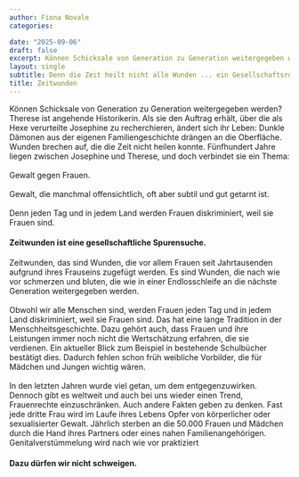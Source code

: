 ```yaml
---
author: Fiona Novale
categories:

date: "2025-09-06"
draft: false
excerpt: Können Schicksale von Generation zu Generation weitergegeben werden?<br><br> Denn die Zeit heilt nicht alle Wunden ... ein Gesellschaftsroman.
layout: single
subtitle: Denn die Zeit heilt nicht alle Wunden ... ein Gesellschaftsroman
title: Zeitwunden
---
```

Können Schicksale von Generation zu Generation weitergegeben werden? Therese ist angehende Historikerin. Als sie den Auftrag erhält, über die als Hexe verurteilte Josephine zu recherchieren, ändert sich ihr Leben: Dunkle Dämonen aus der eigenen Familiengeschichte drängen an die Oberfläche. Wunden brechen auf, die die Zeit nicht heilen konnte. Fünfhundert Jahre liegen zwischen Josephine und Therese, und doch verbindet sie ein Thema:
<br><br>Gewalt gegen Frauen.
<br><br>Gewalt, die manchmal offensichtlich, oft aber subtil und gut getarnt ist.
<br><br>Denn jeden Tag und in jedem Land werden Frauen diskriminiert, weil sie Frauen sind.
#### Zeitwunden ist eine gesellschaftliche Spurensuche.
  Zeitwunden, das sind Wunden, die vor allem Frauen seit Jahrtausenden aufgrund ihres Frauseins zugefügt werden. Es sind Wunden, die nach wie vor schmerzen und bluten, die wie in einer Endlosschleife an die nächste Generation weitergegeben werden.
<br><br>Obwohl wir alle Menschen sind, werden Frauen jeden Tag und in jedem Land diskriminiert, weil sie Frauen sind. Das hat eine lange Tradition in der Menschheitsgeschichte. Dazu gehört auch, dass Frauen und ihre Leistungen immer noch nicht die Wertschätzung erfahren, die sie verdienen. Ein aktueller Blick zum Beispiel in bestehende Schulbücher bestätigt dies. Dadurch fehlen schon früh weibliche Vorbilder, die für Mädchen und Jungen wichtig wären.<br><br>
In den letzten Jahren wurde viel getan, um dem entgegenzuwirken. Dennoch gibt es weltweit und auch bei uns wieder einen Trend, Frauenrechte einzuschränken.
Auch andere Fakten geben zu denken. Fast jede dritte Frau wird im Laufe ihres Lebens Opfer von körperlicher oder sexualisierter Gewalt. Jährlich sterben an die 50.000 Frauen und Mädchen durch die Hand ihres Partners oder eines nahen Familienangehörigen. Genitalverstümmelung wird nach wie vor praktiziert

#### Dazu dürfen wir nicht schweigen.
